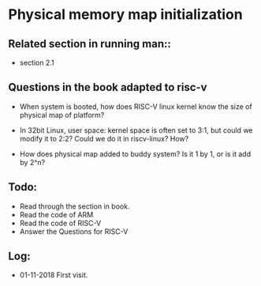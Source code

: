 # Physical memory map initialization

## Related section in running man::
- section 2.1

## Questions in the book adapted to risc-v
- When system is booted, how does RISC-V linux kernel know the size of physical map of platform?

- In 32bit Linux, user space: kernel space is often set to 3:1, but could we modify it to 2:2? Could we do it in riscv-linux? How?

- How does physical map added to buddy system? Is it 1 by 1, or is it add by 2^n?

## Todo:
- Read through the section in book.
- Read the code of ARM
- Read the code of RISC-V
- Answer the Questions for RISC-V

## Log:

- 01-11-2018 First visit.
